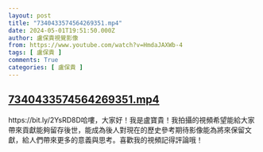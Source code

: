 ```yaml
---
layout: post
title: "7340433574564269351.mp4"
date: 2024-05-01T19:51:50.000Z
author: 盧保貴視覺影像
from: https://www.youtube.com/watch?v=HmdaJAXWb-4
tags: [ 盧保貴 ]
comments: True
categories: [ 盧保貴 ]
---
```

<!--1714593110000-->
[7340433574564269351.mp4](https://www.youtube.com/watch?v=HmdaJAXWb-4)
------

<div>
https://bit.ly/2YsRD8D哈嘍，大家好！我是盧寶貴！我拍攝的視頻希望能給大家帶來貢獻能夠留存後世，能成為後人對現在的歷史參考期待影像能為將來保留文獻，給人們帶來更多的意義與思考。喜歡我的視頻記得評論哦！
</div>

